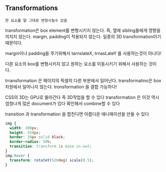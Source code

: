 ## Transformations

    한 요소를 말 그대로 변형시킬수 있음

transformation은 box element를 변형시키지 않는다.
즉, 옆에 sibling들에게 영향을 끼치지 않는다.
margin, padding이 적용되지 않는다.
일종의 3D transformation이기 때문이다.

margin이나 padding을 주기위해서 tarnslateX, trnasLateY 를 사용하는것이 아니다!

다른 요소의 box를 변형시키지 않고 원하는 요소를 이동시키기 위해서 사용하는 것이다.

trransformation 은 페이지의 픽셀의 다른 부분에서 일어난다.
transformatino은 box차원에서 일어나지 않는다.
tronsformation 을 결합 가능하다!

CSS의 3D는 GPU로 돌아간다 즉 3D작업을 할 수 있다
transformation 은 이것 역시 엄청나게 많은 document가 있다 확인해서 combine할 수 있다

transition 과 transformation 을 합친다면 아름다운 애니매이션을 만들 수 있다

```css
img {
  width: 300px;
  height: 550px;
  border: 10px solid black;
  border-radius: 50%;
  transition: transform 1s ease-in-out;
}
img:hover {
  transform: rotateY(520deg) scale(0.5);
}
```

##
